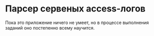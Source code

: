 # Парсер сервеных access-логов
Пока это приложение ничего не умеет, но в процессе выполнения заданий оно постепенно всему научится.